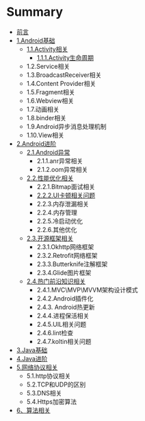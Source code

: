 # Summary

* [前言](README.md)
* [1.Android基础](chapter1.md)
  * [1.1.Activity相关](chapter1/11activityxiang-guan.md)
    * [1.1.1.Activity生命周期](chapter1/11activityxiang-guan/111activitysheng-ming-zhou-qi.md)
  * 1.2.Service相关
  * 1.3.BroadcastReceiver相关
  * 1.4.Content Provider相关
  * 1.5.Fragment相关
  * 1.6.Webview相关
  * 1.7.动画相关
  * 1.8.binder相关
  * 1.9.Android异步消息处理机制
  * 1.10.View相关
* [2.Android进阶](2androidjin-jie.md)
  * [2.1.Android异常](2androidjin-jie/21androidyi-chang.md)
    * 2.1.1.anr异常相关
    * 2.1.2.oom异常相关
  * [2.2.性能优化相关](2androidjin-jie/22xing-neng-you-hua-xiang-guan.md)
    * 2.2.1.Bitmap面试相关
    * [2.2.2.UI卡顿相关问题](2androidjin-jie/22xing-neng-you-hua-xiang-guan/222uiqia-dun-xiang-guan-wen-ti.md)
    * 2.2.3.内存泄漏相关
    * 2.2.4.内存管理
    * 2.2.5.冷启动优化
    * 2.2.6.其他优化
  * [2.3.开源框架相关](2androidjin-jie/23kai-yuan-kuang-jia-xiang-guan.md)
    * 2.3.1.Okhttp网络框架
    * 2.3.2.Retrofit网络框架
    * 2.3.3.Butterknife注解框架
    * 2.3.4.Glide图片框架
  * [2.4.热门前沿知识相关](2androidjin-jie/24re-men-qian-yan-zhi-shi-xiang-guan.md)
    * 2.4.1.MVC\MVP\MVVM架构设计模式
    * 2.4.2.Android插件化
    * 2.4.3. Android热更新
    * 2.4.4.进程保活相关
    * 2.4.5.UIL相关问题
    * 2.4.6.lint检查
    * 2.4.7.koltin相关问题
* [3.Java基础](3javaji-chu.md)
* [4.Java进阶](4javajin-jie.md)
* [5.网络协议相关](5wang-luo-xie-yi-xiang-guan.md)
  * 5.1.http协议相关
  * 5.2.TCP和UDP的区别
  * 5.3.DNS相关
  * 5.4.Https加密算法
* [6、算法相关](63001-suan-fa-xiang-guan.md)

